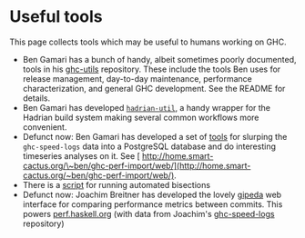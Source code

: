 # Useful tools


This page collects tools which may be useful to humans working on GHC.

- Ben Gamari has a bunch of handy, albeit sometimes poorly documented, tools in his [ghc-utils](http://github.com/bgamari/ghc-utils) repository. These include the tools Ben uses for release management, day-to-day maintenance, performance characterization, and general GHC development. See the README for details.
- Ben Gamari has developed [`hadrian-util`](https://gitlab.haskell.org/bgamari/hadrian-util), a handy wrapper for the Hadrian build system making several common workflows more convenient.
- Defunct now: Ben Gamari has developed a set of [tools](http://github.com/bgamari/ghc-perf-import) for slurping the `ghc-speed-logs` data into a PostgreSQL database and do interesting timeseries analyses on it. See [ http://home.smart-cactus.org/\~ben/ghc-perf-import/web/](http://home.smart-cactus.org/~ben/ghc-perf-import/web/).
- There is a [script](working-conventions/bisection) for running automated bisections
- Defunct now: Joachim Breitner has developed the lovely [gipeda](http://github.com/nomeata/gipeda) web interface for comparing performance metrics between commits. This powers [ perf.haskell.org](http://perf.haskell.org/) (with data from Joachim's [ ghc-speed-logs](http://github.com/nomeata/ghc-speed-logs) repository)